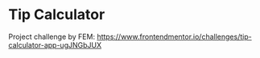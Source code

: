 # Tip Calculator

Project challenge by FEM:
https://www.frontendmentor.io/challenges/tip-calculator-app-ugJNGbJUX
